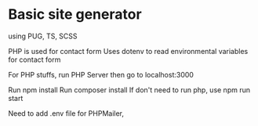 # Basic site generator

using PUG, TS, SCSS

PHP is used for contact form
Uses dotenv to read environmental variables for contact form

For PHP stuffs, run PHP Server then go to localhost:3000

Run npm install
Run composer install
If don't need to run php, use npm run start

Need to add .env file for PHPMailer, 
